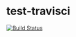 # test-travisci

[![Build Status](https://travis-ci.org/stevenmburns/test-travisci.svg?branch=master)](https://travis-ci.org/stevenmburns/test-travisci)

